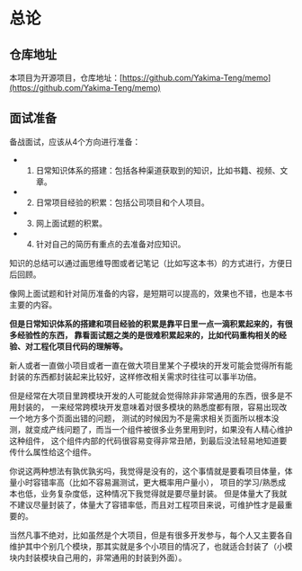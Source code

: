 # 总论

## 仓库地址

本项目为开源项目，仓库地址：[https://github.com/Yakima-Teng/memo](https://github.com/Yakima-Teng/memo)

## 面试准备

备战面试，应该从4个方向进行准备：

- 1. 日常知识体系的搭建：包括各种渠道获取到的知识，比如书籍、视频、文章。
- 2. 日常项目经验的积累：包括公司项目和个人项目。
- 3. 网上面试题的积累。
- 4. 针对自己的简历有重点的去准备对应知识。

知识的总结可以通过画思维导图或者记笔记（比如写这本书）的方式进行，方便日后回顾。

像网上面试题和针对简历准备的内容，是短期可以提高的，效果也不错，也是本书主要的内容。

**但是日常知识体系的搭建和项目经验的积累是靠平日里一点一滴积累起来的，有很多经验性的东西，
靠看面试题之类的是很难积累起来的，比如代码重构相关的经验、对工程化项目代码的理解等。**

新人或者一直做小项目或者一直在做大项目里某个子模块的开发可能会觉得所有能封装的东西都封装起来比较好，这样修改相关需求时往往可以事半功倍。

但是经常在大项目里跨模块开发的人可能就会觉得除非非常通用的东西，很多是不用封装的，
一来经常跨模块开发意味着对很多模块的熟悉度都有限，容易出现改一个地方多个页面出错的问题，
测试的时候因为不是需求相关页面所以根本没测，就变成产线问题了，而当一个组件被很多业务里用到时，如果没有人精心维护这种组件，
这个组件内部的代码很容易变得非常丑陋，到最后没法轻易地知道要传什么属性给这个组件。

你说这两种想法有孰优孰劣吗，我觉得是没有的，这个事情就是要看项目体量，体量小时容错率高（比如不容易漏测试，更大概率用户量小），
项目的学习/熟悉成本也低，业务复杂度低，这种情况下我觉得就是要尽量封装。
但是体量大了我就不建议尽量封装了，体量大了容错率低，而且对工程项目来说，可维护性才是最重要的。

当然凡事不绝对，比如虽然是个大项目，但是有很多开发参与，每个人又主要各自维护其中个别几个模块，那其实就是多个小项目的情况了，也就适合封装了（小模块内封装模块自己用的，非常通用的封装到外面）。
